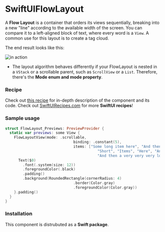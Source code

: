 # SwiftUIFlowLayout

A **Flow Layout** is a container that orders its views sequentially, breaking into a new "line" according to the available width of the screen. You can compare it to a left-aligned block of text, where every word is a `View`. A common use for this layout is to create a tag cloud.

The end result looks like this:

![in action](https://swiftuirecipes.com/user/pages/01.blog/flow-layout-in-swiftui/Screenshot%202020-11-20%20at%2010.54.37.png)

* The layout algorithm behaves differently if your FlowLayout is nested in a `VStack` or a scrollable parent, such as `ScrollView` or a `List`. Therefore, there's the **Mode enum and mode property**.

### Recipe

Check out [this recipe](https://swiftuirecipes.com/blog/flow-layout-in-swiftui) for in-depth description of the component and its code. Check out [SwiftUIRecipes.com](https://swiftuirecipes.com) for more **SwiftUI recipes**!

### Sample usage

```swift
struct FlowLayout_Previews: PreviewProvider {
  static var previews: some View {
    FlowLayoutView(mode: .scrollable,
                               binding: .constant(5),
                               items: ["Some long item here", "And then some longer one",
                                          "Short", "Items", "Here", "And", "A", "Few", "More", 
                                          "And then a very very very long one"]) {
      Text($0)
        .font(.system(size: 12))
        .foregroundColor(.black)
        .padding()
        .background(RoundedRectangle(cornerRadius: 4)
                               .border(Color.gray)
                               .foregroundColor(Color.gray))
    }.padding()
  }
}
```

### Installation

This component is distrubuted as a **Swift package**. 

